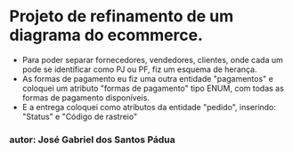 # Projeto de refinamento de um diagrama do ecommerce.

- Para poder separar fornecedores, vendedores, clientes, onde cada um pode se identificar como PJ ou PF, fiz um esquema de  herança.
- As formas de pagamento eu fiz uma outra entidade "pagamentos" e coloquei um atributo "formas de pagamento" tipo ENUM, com todas as formas de pagamento disponíveis.
- E a entrega coloquei como atributos da entidade "pedido", inserindo: "Status" e "Código de rastreio"

### autor: José Gabriel dos Santos Pádua
